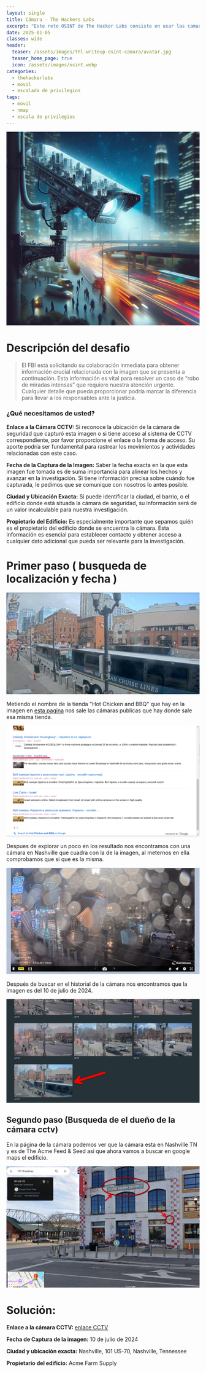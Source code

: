 ```yaml
---
layout: single
title: Cámara - The Hackers Labs
excerpt: "Este reto OSINT de The Hacker Labs consiste en usar las camaras cctv públicas para conseguir la información del dueño de la empresa a traves de una foto."
date: 2025-01-05
classes: wide
header:
  teaser: /assets/images/thl-writeup-osint-camara/avatar.jpg
  teaser_home_page: true
  icon: /assets/images/osint.webp
categories:
  - thehackerlabs
  - movil
  - escalada de privilegios
tags:  
  - movil
  - nmap
  - escala de privilegios
---
```


![](/assets/images/thl-writeup-osint-camara/avatar.jpg)


# Descripción del desafio


> El FBI está solicitando su colaboración inmediata para obtener información crucial relacionada con la imagen que se presenta a continuación. Esta información es vital para resolver un caso de “robo de miradas intensas” que requiere nuestra atención urgente. Cualquier detalle que pueda proporcionar podría marcar la diferencia para llevar a los responsables ante la justicia.

### ¿Qué necesitamos de usted?
 
**Enlace a la Cámara CCTV:** Si reconoce la ubicación de la cámara de seguridad que capturó esta imagen o si tiene acceso al sistema de CCTV correspondiente, por favor proporcione el enlace o la forma de acceso. Su aporte podría ser fundamental para rastrear los movimientos y actividades relacionadas con este caso.

**Fecha de la Captura de la Imagen:** Saber la fecha exacta en la que esta imagen fue tomada es de suma importancia para alinear los hechos y avanzar en la investigación. Si tiene información precisa sobre cuándo fue capturada, le pedimos que se comunique con nosotros lo antes posible.

**Ciudad y Ubicación Exacta:** Si puede identificar la ciudad, el barrio, o el edificio donde está situada la cámara de seguridad, su información será de un valor incalculable para nuestra investigación.

**Propietario del Edificio:** Es especialmente importante que sepamos quién es el propietario del edificio donde se encuentra la cámara. Esta información es esencial para establecer contacto y obtener acceso a cualquier dato adicional que pueda ser relevante para la investigación.


# Primer paso ( busqueda de localización y fecha )

![](/assets/images/thl-writeup-osint-camara/camara-cctv.png)

Metiendo el nombre de la tienda "Hot Chicken and BBQ" que hay en la imagen en [esta pagina](https://cipher387.github.io/webcamcse/) nos sale las cámaras publicas que hay donde sale esa misma tienda.

![](/assets/images/thl-writeup-osint-camara/busqueda-google.png)

Despues de explorar un poco en los resultado nos encontramos con una cámara en Nashville que cuadra con la de la imagen, al meternos en ella comprobamos que si que es la misma.

![](/assets/images/thl-writeup-osint-camara/camara-cctv-actual.png)

Después de buscar en el historial de la cámara nos encontramos que la imagen es del 10 de julio de 2024.

![](/assets/images/thl-writeup-osint-camara/cctv-historial.png)

## Segundo paso (Busqueda de el dueño de la cámara cctv)

En la página de la cámara podemos ver que la cámara esta en Nashville TN y es de The Acme Feed & Seed asi que ahora vamos a buscar en google maps el edificio.

![](/assets/images/thl-writeup-osint-camara/acme-cctv.png)

# Solución:

**Enlace a la cámara CCTV:** [enlace CCTV](https://www.earthcam.com/usa/tennessee/nashville/?cam=nashville)

**Fecha de Captura de la imagen:** 10 de julio de 2024

**Ciudad y ubicación exacta:** Nashville, 101 US-70, Nashville, Tennessee

**Propietario del edificio:** Acme Farm Supply